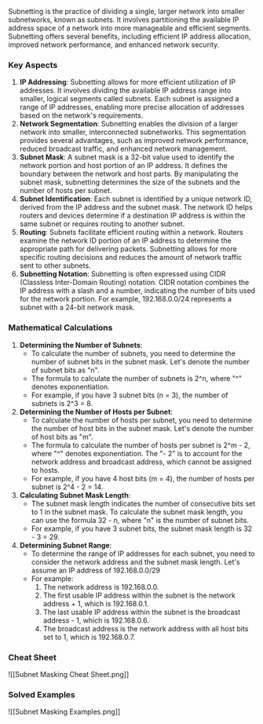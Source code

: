 Subnetting is the practice of dividing a single, larger network into smaller subnetworks, known as subnets. It involves partitioning the available IP address space of a network into more manageable and efficient segments. Subnetting offers several benefits, including efficient IP address allocation, improved network performance, and enhanced network security.

### Key Aspects

1. **IP Addressing**: Subnetting allows for more efficient utilization of IP addresses. It involves dividing the available IP address range into smaller, logical segments called subnets. Each subnet is assigned a range of IP addresses, enabling more precise allocation of addresses based on the network's requirements.
2. **Network Segmentation**: Subnetting enables the division of a larger network into smaller, interconnected subnetworks. This segmentation provides several advantages, such as improved network performance, reduced broadcast traffic, and enhanced network management.
3. **Subnet Mask**: A subnet mask is a 32-bit value used to identify the network portion and host portion of an IP address. It defines the boundary between the network and host parts. By manipulating the subnet mask, subnetting determines the size of the subnets and the number of hosts per subnet.
4. **Subnet Identification**: Each subnet is identified by a unique network ID, derived from the IP address and the subnet mask. The network ID helps routers and devices determine if a destination IP address is within the same subnet or requires routing to another subnet.
5. **Routing**: Subnets facilitate efficient routing within a network. Routers examine the network ID portion of an IP address to determine the appropriate path for delivering packets. Subnetting allows for more specific routing decisions and reduces the amount of network traffic sent to other subnets.
6. **Subnetting Notation**: Subnetting is often expressed using CIDR (Classless Inter-Domain Routing) notation. CIDR notation combines the IP address with a slash and a number, indicating the number of bits used for the network portion. For example, 192.168.0.0/24 represents a subnet with a 24-bit network mask.

### Mathematical Calculations

1. **Determining the Number of Subnets**: 
    - To calculate the number of subnets, you need to determine the number of subnet bits in the subnet mask. Let's denote the number of subnet bits as "n".
    - The formula to calculate the number of subnets is 2^n, where "^" denotes exponentiation.
    - For example, if you have 3 subnet bits (n = 3), the number of subnets is 2^3 = 8.
2. **Determining the Number of Hosts per Subnet**: 
    - To calculate the number of hosts per subnet, you need to determine the number of host bits in the subnet mask. Let's denote the number of host bits as "m".
    - The formula to calculate the number of hosts per subnet is 2^m - 2, where "^" denotes exponentiation. The "- 2" is to account for the network address and broadcast address, which cannot be assigned to hosts. 
    - For example, if you have 4 host bits (m = 4), the number of hosts per subnet is 2^4 - 2 = 14.
3. **Calculating Subnet Mask Length**: 
    - The subnet mask length indicates the number of consecutive bits set to 1 in the subnet mask. To calculate the subnet mask length, you can use the formula 32 - n, where "n" is the number of subnet bits. 
    - For example, if you have 3 subnet bits, the subnet mask length is 32 - 3 = 29.
4. **Determining Subnet Range**: 
    - To determine the range of IP addresses for each subnet, you need to consider the network address and the subnet mask length. Let's assume an IP address of 192.168.0.0/29 
    - For example:
	    1. The network address is 192.168.0.0.
	    2. The first usable IP address within the subnet is the network address + 1, which is 192.168.0.1.
	    3. The last usable IP address within the subnet is the broadcast address - 1, which is 192.168.0.6.
	    4. The broadcast address is the network address with all host bits set to 1, which is 192.168.0.7.


### Cheat Sheet
![[Subnet Masking Cheat Sheet.png]]

### Solved Examples
![[Subnet Masking Examples.png]]

